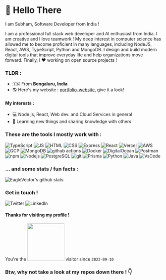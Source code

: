# 👋 Hello There

I am Subham, Software Developer from India !<br>

I am a professional full stack web developer and AI enthusiast from India. I am creative and I love teamwork ! My deep interest in computer science has allowed me to become proficient in many languages, including NodeJS, React, AWS, TypeScript, Python and MongoDB. I design and build modern digital tools that improve everyday life and help organizations move forward. Finally, I ❤️ working on open source projects !

### TLDR : 

* 🇮🇳 From **Bengaluru, India**
* 🌎 Here's my website : [portfolio-website](https://portfolio-eaglevector.vercel.app/), give it a look!

#### My interests : 

* 💻 Node.js, React, Web dev. and Cloud Services in general
* 🧠 Learning new things and sharing knowledge with others


### These are the tools I mostly work with :
<p>
    <img alt="TypeScript" src="https://img.shields.io/badge/-TypeScript-007ACC?style=for-the-badge&logo=typescript&logoColor=white" />
    <img alt="JS" src="https://img.shields.io/badge/-JavaScript-yellow?style=for-the-badge&logo=javascript&logoColor=white" />
    <img alt="HTML" src="https://img.shields.io/badge/HTML5-E34F26?style=for-the-badge&logo=html5&logoColor=white" />
    <img alt="CSS" src="https://img.shields.io/badge/CSS3-1572B6?style=for-the-badge&logo=css3&logoColor=white" />
    <img alt="Express" src="https://img.shields.io/badge/Express.js-404D59?style=for-the-badge" />
    <img alt="React" src="https://img.shields.io/badge/React-20232A?style=for-the-badge&logo=react&logoColor=61DAFB" />
    <img alt="Vercel" src="https://img.shields.io/badge/Vercel-000000?style=for-the-badge&logo=vercel&logoColor=white" />
    <img alt="AWS" src="https://img.shields.io/badge/Amazon_AWS-FF9900?style=for-the-badge&logo=amazonaws&logoColor=white" />
    <img alt="GCP" src="https://img.shields.io/badge/Google_Cloud-4285F4?style=for-the-badge&logo=google-cloud&logoColor=white" />
    <img alt="MongoDB" src="https://img.shields.io/badge/MongoDB-4EA94B?style=for-the-badge&logo=mongodb&logoColor=white" />
    <img alt="github actions" src="https://img.shields.io/badge/-Github_Actions-000?style=for-the-badge&logo=github&logoColor=white" />
    <img alt="Docker" src="https://img.shields.io/badge/-Docker-46a2f1?style=for-the-badge&logo=docker&logoColor=white" />
    <img alt="DigitalOcean" src="https://img.shields.io/badge/-DigitalOcean-0080FF?style=for-the-badge&logo=digitalocean&logoColor=white" />
    <img alt="Postman" src="https://img.shields.io/badge/-Postman-FF6C37?style=for-the-badge&logo=postman&logoColor=white" />
    <img alt="npm" src="https://img.shields.io/badge/-NPM-CB3837?style=for-the-badge&logo=npm&logoColor=white" />
    <img alt="Nodejs" src="https://img.shields.io/badge/-Nodejs-43853d?style=for-the-badge&logo=node-dot-js&logoColor=white" />
    <img alt="PostgreSQL" src="https://img.shields.io/badge/PostgreSQL-316192?style=for-the-badge&logo=postgresql&logoColor=white" />
    <img alt="git" src="https://img.shields.io/badge/-Git-F05032?style=for-the-badge&logo=git&logoColor=white" />
    <img alt="Prisma" src="https://img.shields.io/badge/Prisma-3982CE?style=for-the-badge&logo=Prisma&logoColor=white" />
    <img alt="Python" src="https://img.shields.io/badge/Python-14354C?style=for-the-badge&logo=python&logoColor=white" />
    <img alt="Java" src="https://img.shields.io/badge/-Java-fa1148?style=for-the-badge&logo=java&logoColor=white" />
    <img alt="VsCode" src="https://img.shields.io/badge/-VSCode-007ACC?style=for-the-badge&logo=visual+studio+code&logoColor=white" />
</p>

### ... and some stats / fun facts :

![EagleVector's github stats](https://github-readme-stats.vercel.app/api?username=EagleVector&hide=issues&count_private=true&theme=vue&show_icons=true)

### Get in touch !
<p>
  <a href="https://twitter.com/Eagle_Vector" style="text-decoration: none">
      <img alt="Twitter" src="https://img.shields.io/badge/-Twitter-1DA1F2?style=for-the-badge&logo=twitter&logoColor=white" />
  </a>
  <a href="https://www.linkedin.com/in/subham-kumar-0b79ba139/" style="text-decoration: none">
    <img alt="LinkedIn" src="https://img.shields.io/badge/-LinkedIn-B50077?style=for-the-badge&logo=linkedin&logoColor=white" />
  </a>
</p>

#### Thanks for visiting my profile !

You're the <img src="https://profile-counter.glitch.me/EagleVector+2023-09-10/count.svg" width="120"/> visitor since `2023-09-10`


### Btw, why not take a look at my repos down there ! 👇
